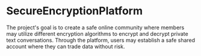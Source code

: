 # SecureEncryptionPlatform
The project's goal is to create a safe online community where members may utilize different encryption algorithms to encrypt and decrypt private text conversations. Through the platform, users may establish a safe shared account where they can trade data without risk. 
